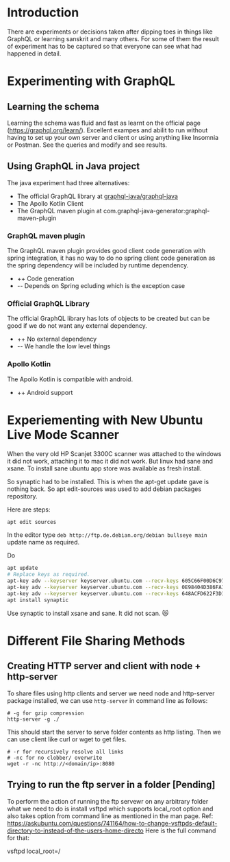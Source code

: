 # Introduction

There are experiments or decisions taken after dipping toes in things like GraphQL or learning sanskrit and many others.
For some of them the result of experiment has to be captured so that everyone can see what had happened in detail.

# Experimenting with GraphQL
## Learning the schema
Learning the schema was fluid and fast as learnt on the official page (https://graphql.org/learn/).
Excellent exampes and abilit to run without having to set up your own server and client or using anything like Insomnia or Postman.
See the queries and modify and see results.

## Using GraphQL in Java project
The java experiment had three alternatives:

- The official GraphQL library at [graphql-java/graphql-java](https://github.com/graphql-java/graphql-java)
- The Apollo Kotlin Client
- The GraphQL maven plugin at com.graphql-java-generator:graphql-maven-plugin

### GraphQL maven plugin
The GraphQL maven plugin provides good client code generation with spring integration,
it has no way to do no spring client code generation as the spring dependency will be included by runtime dependency.

- ++ Code generation
- -- Depends on Spring ecluding which is the exception case

### Official GraphQL Library
The official GraphQL library has lots of objects to be created but can be good if we do not want any external dependency.

- ++ No external dependency
- -- We handle the low level things

### Apollo Kotlin
The Apollo Kotlin is compatible with android.

- ++ Android support

# Experiementing with New Ubuntu Live Mode Scanner

When the very old HP Scanjet 3300C scanner was attached to the windows 
it did not work, attaching it to mac it did not work. 
But linux had sane and xsane. 
To install sane ubuntu app store was available as fresh install.

So synaptic had to be installed. This is when the apt-get update gave is nothing back.
So apt edit-sources was used to add debian packages repository.

Here are steps:
```sh
apt edit sources
```

In the editor type `deb http://ftp.de.debian.org/debian bullseye main` update name as required.

Do
```sh
apt update
# Replace keys as required.
apt-key adv --keyserver keyserver.ubuntu.com --recv-keys 605C66F00D6C9793
apt-key adv --keyserver keyserver.ubuntu.com --recv-keys 0E98404D386FA1D9
apt-key adv --keyserver keyserver.ubuntu.com --recv-keys 648ACFD622F3D138
apt install synaptic
```

Use synaptic to install xsane and sane. It did not scan. 😿

# Different File Sharing Methods

## Creating HTTP server and client with node + http-server

To share files using http clients and server we need node and http-server package installed,
we can use `http-server` in command line as follows:

```
# -g for gzip compression
http-server -g ./
```

This should start the server to serve folder contents as http listing.
Then we can use client like curl or wget to get files.
```
# -r for recursively resolve all links
# -nc for no clobber/ overwrite
wget -r -nc http://<domain/ip>:8080
```

## Trying to run the ftp server in a folder [Pending]

To perform the action of running the ftp servewr on any arbitrary folder 
what we need to do is install vsftpd which supports local_root option
 and also takes option from command line as mentioned in the man page.
Ref: https://askubuntu.com/questions/741164/how-to-change-vsftpds-default-directory-to-instead-of-the-users-home-directo
Here is the full command for that:

vsftpd local_root=/






